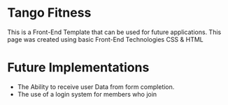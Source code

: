 # Tango Fitness
This is a Front-End Template that can be used for future applications. 
This page was created using basic Front-End Technologies <bold>CSS & HTML</bold>

# Future Implementations 
- The Ability to receive user Data from form completion.
- The use of a login system for members who join




